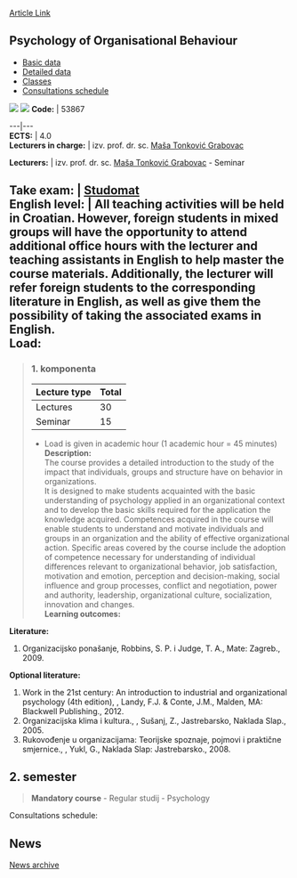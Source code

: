 [Article Link](https://www.fhs.hr/en/course/poob)

## Psychology of Organisational Behaviour
  * [Basic data](https://www.fhs.hr/en/course/poob#v1id-523820_231226_1_0 "Basic data")
  * [Detailed data](https://www.fhs.hr/en/course/poob#v1id-523820_231226_1_1 "Detailed data")
  * [Classes](https://www.fhs.hr/en/course/poob#v1id-523820_231226_1_2 "Classes")
  * [Consultations schedule](https://www.fhs.hr/en/course/poob#v1id-523820_231226_1_3 "Consultations schedule")


[![](https://www.fhs.hr/img/flags/gif/hr.gif)](https://www.fhs.hr/predmet/ppuo) [![](https://www.fhs.hr/img/flags/gif/gb.gif)](https://www.fhs.hr/en/course/poob)
**Code:** |  53867  
  
---|---  
**ECTS:** |  4.0   
**Lecturers in charge:** |  izv. prof. dr. sc. [Maša Tonković Grabovac](https://www.fhs.hr/staff/masa.tonkovic_grabovac)   
  
**Lecturers:** |  izv. prof. dr. sc. [Maša Tonković Grabovac](https://www.fhs.hr/djelatnik/masa.tonkovic_grabovac) - Seminar  
  
**Take exam:** |  [Studomat](http://www.isvu.hr/studomat)  
**English level:** |  All teaching activities will be held in Croatian. However, foreign students in mixed groups will have the opportunity to attend additional office hours with the lecturer and teaching assistants in English to help master the course materials. Additionally, the lecturer will refer foreign students to the corresponding literature in English, as well as give them the possibility of taking the associated exams in English.   
**Load:**  
---  
> ### 1. komponenta
> | Lecture type | Total  
> ---|---  
> Lectures | 30  
> Seminar | 15  
> * Load is given in academic hour (1 academic hour = 45 minutes)   
**Description:**  
> The course provides a detailed introduction to the study of the impact that individuals, groups and structure have on behavior in organizations.   
>  It is designed to make students acquainted with the basic understanding of psychology applied in an organizational context and to develop the basic skills required for the application the knowledge acquired. Competences acquired in the course will enable students to understand and motivate individuals and groups in an organization and the ability of effective organizational action. Specific areas covered by the course include the adoption of competence necessary for understanding of individual differences relevant to organizational behavior, job satisfaction, motivation and emotion, perception and decision-making, social influence and group processes, conflict and negotiation, power and authority, leadership, organizational culture, socialization, innovation and changes.  
**Learning outcomes:**  

  
**Literature:**  
  1. Organizacijsko ponašanje, Robbins, S. P. i Judge, T. A., Mate: Zagreb., 2009. 

  
**Optional literature:**  
  1. Work in the 21st century: An introduction to industrial and organizational psychology (4th edition), , Landy, F.J. & Conte, J.M., Malden, MA: Blackwell Publishing., 2012.
  2. Organizacijska klima i kultura., , Sušanj, Z., Jastrebarsko, Naklada Slap., 2005.
  3. Rukovođenje u organizacijama: Teorijske spoznaje, pojmovi i praktične smjernice., , Yukl, G., Naklada Slap: Jastrebarsko., 2008.

  
**2. semester**  
---  
> **Mandatory course** - Regular studij - Psychology  
>   
Consultations schedule: 


## News
[News archive](https://www.fhs.hr/en/course/poob?@=20px2#news_84230 "News archive")
